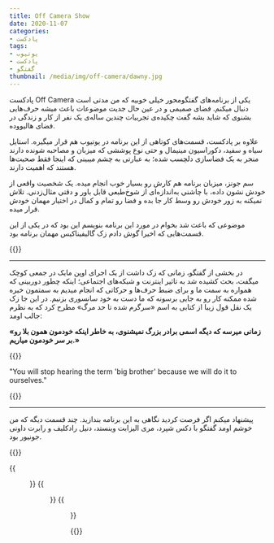 ```yaml
---
title: Off Camera Show
date: 2020-11-07
categories:
- پادکست
tags:
- یوتیوب
- پادکست
- گفتگو
thumbnail: /media/img/off-camera/dawny.jpg
---
```


پادکست Off Camera یکی از برنامه‌های گفتگومحور خیلی خوبیه که من مدتی است دنبال میکنم. فضای صمیمی و در عین حال جدیت موضوعات باعث میشه حرف‌هایی بشنوی که شاید بشه گفت چکیده‌ی تجربیات چندین ساله‌ی یک نفر از کار و زندگی در فضای هالیووده.

علاوه بر پادکست، قسمت‌های کوتاهی از این برنامه در یوتیوب هم قرار میگیره. استایل سیاه و سفید، دکوراسیون مینیمال و حتی نوع پوششی که میزبان و مصاحبه شونده دارند منجر به یک فضاسازی دلچسب شده؛ به عبارتی به چشم میبینی که اینجا فقط صحبت‌ها هستند که اهمیت دارند.

سم جونز، میزبان برنامه هم کارش رو بسیار خوب انجام میده. یک شخصیت واقعی از خودش نشون داده، با چاشنی به‌اندازه‌ای از شوخ‌طبعی قابل باور و دقتی مثال‌زدنی. تلاش نمیکنه به زور خودش رو وسط کار جا بده و فضا رو تمام و کمال در اختیار مهمان خودش قرار میده.

موضوعی که باعث شد بخوام در مورد این برنامه بنویسم این بود که در یکی از این قسمت‌هایی که اخیرا گوش دادم زک گالیفیناکیس مهمان برنامه بود.
 
{{<youtube vbsR_VDZXh0>}}

---


در بخشی از گفتگو، زمانی که زک داشت از یک اجرای اوپن مایک در جمعی کوچک میگفت، بحث کشیده شد به تاثیر اینترنت و شبکه‌های اجتماعی؛ اینکه چطور دوربینی که همواره به سمت ما و برای ضبط حرف‌ها و حرکاتی که انجام میدیم به سمتمون خیره شده ممکنه کار رو به جایی برسونه که ما دست به خود سانسوری بزنیم. در این جا زک یک نقل قول زیبا از کتابی به اسم «سرگرم شده تا حد مرگ» مطرح کرد که به نظرم جالب اومد:

**«زمانی میرسه که دیگه اسمی برادر بزرگ نمیشنوی، به خاطر اینکه خودمون همون بلا رو بر سر خودمون میاریم.»**

{{<latin>}}

"You will stop hearing the term 'big brother' because we will do it to ourselves."

{{</latin>}}

---

پیشنهاد میکنم اگر فرصت کردید نگاهی به این برنامه بندازید. چند قسمت دیگه که من خوشم اومد گفتگو با دکس شپرد، مری الیزابت وینستد، دنیل رادکلیف و رابرت داونی جونیور بود.

{{<image-line>}}

{{<figure width=200 src=/media/img/off-camera/mary.jpg >}}
{{<figure width=200 src=/media/img/off-camera/dax.jpg >}}
{{<figure width=200 src=/media/img/off-camera/daniel.jpg >}}

{{</image-line>}}
